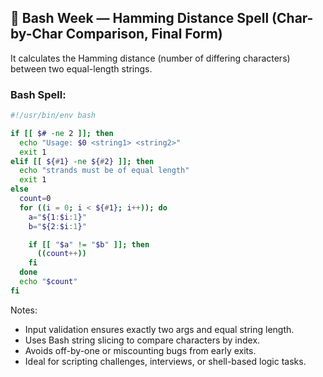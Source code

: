 ## 🧪 Bash Week — Hamming Distance Spell (Char-by-Char Comparison, Final Form)

It calculates the Hamming distance (number of differing characters) between two equal-length strings.

### Bash Spell:

```bash
#!/usr/bin/env bash

if [[ $# -ne 2 ]]; then
  echo "Usage: $0 <string1> <string2>"
  exit 1
elif [[ ${#1} -ne ${#2} ]]; then
  echo "strands must be of equal length"
  exit 1
else
  count=0
  for ((i = 0; i < ${#1}; i++)); do
    a="${1:$i:1}"
    b="${2:$i:1}"

    if [[ "$a" != "$b" ]]; then
      ((count++))
    fi
  done
  echo "$count"
fi
```

Notes:

- Input validation ensures exactly two args and equal string length.
- Uses Bash string slicing to compare characters by index.
- Avoids off-by-one or miscounting bugs from early exits.
- Ideal for scripting challenges, interviews, or shell-based logic tasks.
